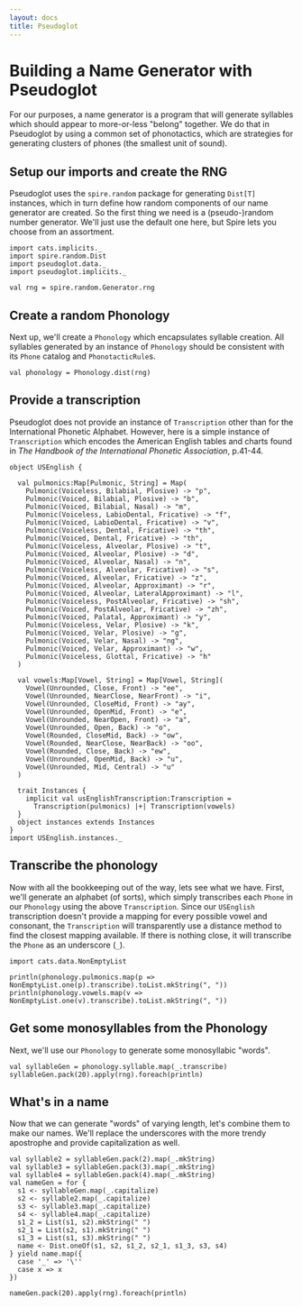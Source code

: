 ```yaml
---
layout: docs
title: Pseudoglot
---
```

# Building a Name Generator with Pseudoglot

For our purposes, a name generator is a program that will generate syllables
which should appear to more-or-less "belong" together. We do that in Pseudoglot
by using a common set of phonotactics, which are strategies for generating
clusters of phones (the smallest unit of sound).

## Setup our imports and create the RNG

Pseudoglot uses the `spire.random` package for generating `Dist[T]` instances,
which in turn define how random components of our name generator are created. So
the first thing we need is a (pseudo-)random number generator. We'll just use
the default one here, but Spire lets you choose from an assortment.

```tut
import cats.implicits._
import spire.random.Dist
import pseudoglot.data._
import pseudoglot.implicits._

val rng = spire.random.Generator.rng
```

## Create a random Phonology

Next up, we'll create a `Phonology` which encapsulates syllable creation. All
syllables generated by an instance of `Phonology` should be consistent with its
`Phone` catalog and `PhonotacticRule`s.

```tut
val phonology = Phonology.dist(rng)
```

## Provide a transcription

Pseudoglot does not provide an instance of `Transcription` other than for the
International Phonetic Alphabet. However, here is a simple instance of
`Transcription` which encodes the American English tables and charts found in
_The Handbook of the International Phonetic Association_, p.41-44.

```tut
object USEnglish {

  val pulmonics:Map[Pulmonic, String] = Map(
    Pulmonic(Voiceless, Bilabial, Plosive) -> "p",
    Pulmonic(Voiced, Bilabial, Plosive) -> "b",
    Pulmonic(Voiced, Bilabial, Nasal) -> "m",
    Pulmonic(Voiceless, LabioDental, Fricative) -> "f",
    Pulmonic(Voiced, LabioDental, Fricative) -> "v",
    Pulmonic(Voiceless, Dental, Fricative) -> "th",
    Pulmonic(Voiced, Dental, Fricative) -> "th",
    Pulmonic(Voiceless, Alveolar, Plosive) -> "t",
    Pulmonic(Voiced, Alveolar, Plosive) -> "d",
    Pulmonic(Voiced, Alveolar, Nasal) -> "n",
    Pulmonic(Voiceless, Alveolar, Fricative) -> "s",
    Pulmonic(Voiced, Alveolar, Fricative) -> "z",
    Pulmonic(Voiced, Alveolar, Approximant) -> "r",
    Pulmonic(Voiced, Alveolar, LateralApproximant) -> "l",
    Pulmonic(Voiceless, PostAlveolar, Fricative) -> "sh",
    Pulmonic(Voiced, PostAlveolar, Fricative) -> "zh",
    Pulmonic(Voiced, Palatal, Approximant) -> "y",
    Pulmonic(Voiceless, Velar, Plosive) -> "k",
    Pulmonic(Voiced, Velar, Plosive) -> "g",
    Pulmonic(Voiced, Velar, Nasal) -> "ng",
    Pulmonic(Voiced, Velar, Approximant) -> "w",
    Pulmonic(Voiceless, Glottal, Fricative) -> "h"
  )

  val vowels:Map[Vowel, String] = Map[Vowel, String](
    Vowel(Unrounded, Close, Front) -> "ee",
    Vowel(Unrounded, NearClose, NearFront) -> "i",
    Vowel(Unrounded, CloseMid, Front) -> "ay",
    Vowel(Unrounded, OpenMid, Front) -> "e",
    Vowel(Unrounded, NearOpen, Front) -> "a",
    Vowel(Unrounded, Open, Back) -> "o",
    Vowel(Rounded, CloseMid, Back) -> "ow",
    Vowel(Rounded, NearClose, NearBack) -> "oo",
    Vowel(Rounded, Close, Back) -> "ew",
    Vowel(Unrounded, OpenMid, Back) -> "u",
    Vowel(Unrounded, Mid, Central) -> "u"
  )

  trait Instances {
    implicit val usEnglishTranscription:Transcription =
      Transcription(pulmonics) |+| Transcription(vowels)
  }
  object instances extends Instances
}
import USEnglish.instances._
```

## Transcribe the phonology

Now with all the bookkeeping out of the way, lets see what we have. First, we'll
generate an alphabet (of sorts), which simply transcribes each `Phone` in our
`Phonology` using the above `Transcription`. Since our `USEnglish` transcription
doesn't provide a mapping for every possible vowel and consonant, the
`Transcription` will transparently use a distance method to find the closest
mapping available. If there is nothing close, it will transcribe the `Phone` as
an underscore (`_`).

```tut
import cats.data.NonEmptyList

println(phonology.pulmonics.map(p => NonEmptyList.one(p).transcribe).toList.mkString(", "))
println(phonology.vowels.map(v => NonEmptyList.one(v).transcribe).toList.mkString(", "))
```

## Get some monosyllables from the Phonology

Next, we'll use our `Phonology` to generate some monosyllabic "words".

```tut
val syllableGen = phonology.syllable.map(_.transcribe)
syllableGen.pack(20).apply(rng).foreach(println)
```

## What's in a name

Now that we can generate "words" of varying length, let's combine them to make
our names. We'll replace the underscores with the more trendy apostrophe and
provide capitalization as well.

```tut
val syllable2 = syllableGen.pack(2).map(_.mkString)
val syllable3 = syllableGen.pack(3).map(_.mkString)
val syllable4 = syllableGen.pack(4).map(_.mkString)
val nameGen = for {
  s1 <- syllableGen.map(_.capitalize)
  s2 <- syllable2.map(_.capitalize)
  s3 <- syllable3.map(_.capitalize)
  s4 <- syllable4.map(_.capitalize)
  s1_2 = List(s1, s2).mkString(" ")
  s2_1 = List(s2, s1).mkString(" ")
  s1_3 = List(s1, s3).mkString(" ")
  name <- Dist.oneOf(s1, s2, s1_2, s2_1, s1_3, s3, s4)
} yield name.map({
  case '_' => '\''
  case x => x
})

nameGen.pack(20).apply(rng).foreach(println)
```

